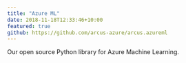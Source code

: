 ```yaml
---
title: "Azure ML"
date: 2018-11-18T12:33:46+10:00
featured: true
github: https://github.com/arcus-azure/arcus.azureml
---
```


Our open source Python library for Azure Machine Learning.
